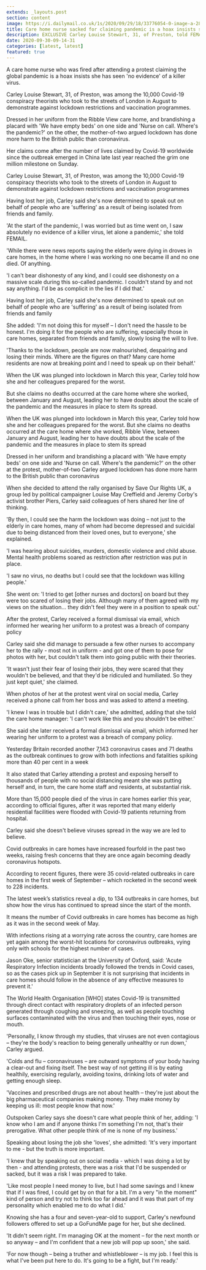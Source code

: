 ```yaml
---
extends: _layouts.post
section: content
image: https://i.dailymail.co.uk/1s/2020/09/29/18/33776054-0-image-a-28_1601400293481.jpg 
title: Care home nurse sacked for claiming pandemic is a hoax insists shes seen no evidence of cornavirus 
description: EXCLUSIVE Carley Louise Stewart, 31, of Preston, told FEMAIL that she believes the lockdown has done more harm to the elderly than Covid-19, saying people are left suicidal from loneliness. 
date: 2020-09-30-09-14-31 
categories: [latest, latest] 
featured: true 
--- 
```

A care home nurse who was fired after attending a protest claiming the global pandemic is a hoax insists she has seen 'no evidence' of a killer virus. 

Carley Louise Stewart, 31, of Preston, was among the 10,000 Covid-19 conspiracy theorists who took to the streets of London in August to demonstrate against lockdown restrictions and vaccination programmes. 

Dressed in her uniform from the Ribble View care home, and brandishing a placard with 'We have empty beds' on one side and 'Nurse on call. Where's the pandemic?' on the other, the mother-of-two argued lockdown has done more harm to the British public than coronavirus.

Her claims come after the number of lives claimed by Covid-19 worldwide since the outbreak emerged in China late last year reached the grim one million milestone on Sunday. 

Carley Louise Stewart, 31, of Preston, was among the 10,000 Covid-19 conspiracy theorists who took to the streets of London in August to demonstrate against lockdown restrictions and vaccination programmes

Having lost her job, Carley said she's now determined to speak out on behalf of people who are 'suffering' as a result of being isolated from friends and family. 

'At the start of the pandemic, I was worried but as time went on, I saw absolutely no evidence of a killer virus, let alone a pandemic,' she told FEMAIL.

'While there were news reports saying the elderly were dying in droves in care homes, in the home where I was working no one became ill and no one died. Of anything.

'I can't bear dishonesty of any kind, and I could see dishonesty on a massive scale during this so-called pandemic. I couldn't stand by and not say anything. I'd be as complicit in the lies if I did that.' 

Having lost her job, Carley said she's now determined to speak out on behalf of people who are 'suffering' as a result of being isolated from friends and family

She added: 'I'm not doing this for myself – I don't need the hassle to be honest. I'm doing it for the people who are suffering, especially those in care homes, separated from friends and family, slowly losing the will to live. 

'Thanks to the lockdown, people are now malnourished, despairing and losing their minds. Where are the figures on that? Many care home residents are now at breaking point and I need to speak up on their behalf.'

When the UK was plunged into lockdown in March this year, Carley told how she and her colleagues prepared for the worst.

But she claims no deaths occurred at the care home where she worked, between January and August, leading her to have doubts about the scale of the pandemic and the measures in place to stem its spread.

When the UK was plunged into lockdown in March this year, Carley told how she and her colleagues prepared for the worst. But she claims no deaths occurred at the care home where she worked, Ribble View, between January and August, leading her to have doubts about the scale of the pandemic and the measures in place to stem its spread

Dressed in her uniform and brandishing a placard with 'We have empty beds' on one side and 'Nurse on call. Where's the pandemic?' on the other at the protest, mother-of-two Carley argued lockdown has done more harm to the British public than coronavirus

When she decided to attend the rally organised by Save Our Rights UK, a group led by political campaigner Louise May Creffield and Jeremy Corby's activist brother Piers, Carley said colleagues of hers shared her line of thinking.

'By then, I could see the harm the lockdown was doing – not just to the elderly in care homes, many of whom had become depressed and suicidal due to being distanced from their loved ones, but to everyone,' she explained.

'I was hearing about suicides, murders, domestic violence and child abuse. Mental health problems soared as restriction after restriction was put in place. 

'I saw no virus, no deaths but I could see that the lockdown was killing people.'

She went on: 'I tried to get [other nurses and doctors] on board but they were too scared of losing their jobs. Although many of them agreed with my views on the situation... they didn't feel they were in a position to speak out.'

After the protest, Carley received a formal dismissal via email, which informed her wearing her uniform to a protest was a breach of company policy

Carley said she did manage to persuade a few other nurses to accompany her to the rally - most not in uniform - and got one of them to pose for photos with her, but couldn't talk them into going public with their theories.

'It wasn't just their fear of losing their jobs, they were scared that they wouldn't be believed, and that they'd be ridiculed and humiliated. So they just kept quiet,' she claimed. 

When photos of her at the protest went viral on social media, Carley received a phone call from her boss and was asked to attend a meeting.  

'I knew I was in trouble but I didn't care,' she admitted, adding that she told the care home manager: 'I can't work like this and you shouldn't be either.'  

She said she later received a formal dismissal via email, which informed her wearing her uniform to a protest was a breach of company policy. 



Yesterday Britain recorded another 7,143 coronavirus cases and 71 deaths as the outbreak continues to grow with both infections and fatalities spiking more than 40 per cent in a week

It also stated that Carley attending a protest and exposing herself to thousands of people with no social distancing meant she was putting herself and, in turn, the care home staff and residents, at substantial risk. 

More than 15,000 people died of the virus in care homes earlier this year, according to official figures, after it was reported that many elderly residential facilities were flooded with Covid-19 patients returning from hospital. 

Carley said she doesn't believe viruses spread in the way we are led to believe. 

Covid outbreaks in care homes have increased fourfold in the past two weeks, raising fresh concerns that they are once again becoming deadly coronavirus hotspots.

According to recent figures, there were 35 covid-related outbreaks in care homes in the first week of September – which rocketed in the second week to 228 incidents.

The latest week’s statistics reveal a dip, to 134 outbreaks in care homes, but show how the virus has continued to spread since the start of the month.

It means the number of Covid outbreaks in care homes has become as high as it was in the second week of May.

With infections rising at a worrying rate across the country, care homes are yet again among the worst-hit locations for coronavirus outbreaks, vying only with schools for the highest number of cases.

Jason Oke, senior statistician at the University of Oxford, said: 'Acute Respiratory Infection incidents broadly followed the trends in Covid cases, so as the cases pick up in September it is not surprising that incidents in care homes should follow in the absence of any effective measures to prevent it.'

The World Health Organisation [WHO] states Covid-19 is transmitted through direct contact with respiratory droplets of an infected person generated through coughing and sneezing, as well as people touching surfaces contaminated with the virus and then touching their eyes, nose or mouth.

'Personally, I know through my studies, that viruses are not even contagious – they're the body's reaction to being generally unhealthy or run down,' Carley argued.

'Colds and flu – coronaviruses – are outward symptoms of your body having a clear-out and fixing itself. The best way of not getting ill is by eating healthily, exercising regularly, avoiding toxins, drinking lots of water and getting enough sleep. 

'Vaccines and prescribed drugs are not about health – they're just about the big pharmaceutical companies making money. They make money by keeping us ill: most people know that now.'  

Outspoken Carley says she doesn't care what people think of her, adding: 'I know who I am and if anyone thinks I'm something I'm not, that's their prerogative. What other people think of me is none of my business.'

Speaking about losing the job she 'loves', she admitted: 'It's very important to me - but the truth is more important. 

'I knew that by speaking out on social media - which I was doing a lot by then - and attending protests, there was a risk that I'd be suspended or sacked, but it was a risk I was prepared to take.

'Like most people I need money to live, but I had some savings and I knew that if I was fired, I could get by on that for a bit. I'm a very "in the moment" kind of person and try not to think too far ahead and it was that part of my personality which enabled me to do what I did.' 

Knowing she has a four and seven-year-old to support, Carley's newfound followers offered to set up a GoFundMe page for her, but she declined.  

'It didn't seem right. I'm managing OK at the moment – for the next month or so anyway – and I'm confident that a new job will pop up soon,' she said.

'For now though – being a truther and whistleblower – is my job. I feel this is what I've been put here to do. It's going to be a fight, but I'm ready.'

